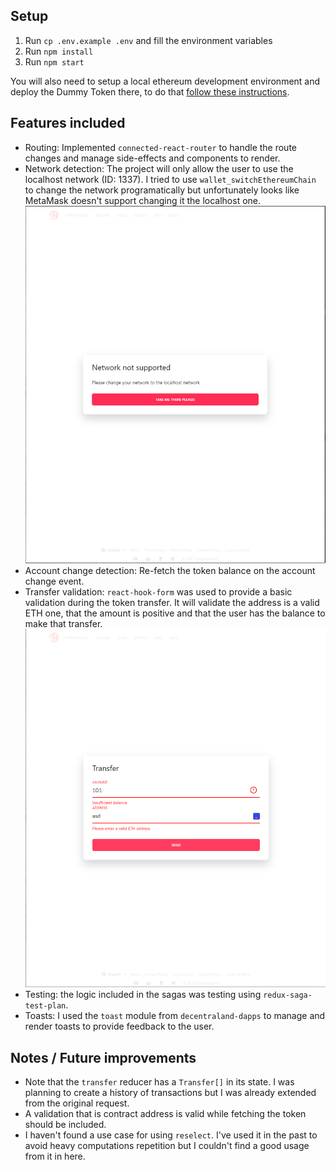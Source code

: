 ## Setup

1. Run `cp .env.example .env` and fill the environment variables
2. Run `npm install`
3. Run `npm start`

You will also need to setup a local ethereum development environment and deploy the Dummy Token there, to do that [follow these instructions](https://github.com/decentraland/dummy-token#setup).

## Features included

- Routing: Implemented `connected-react-router` to handle the route changes and manage side-effects and components to render.
- Network detection: The project will only allow the user to use the localhost network (ID: 1337). I tried to use `wallet_switchEthereumChain` to change the network programatically but unfortunately looks like MetaMask doesn't support changing it the localhost one.
  ![image](./docs/wrong-network.png)
- Account change detection: Re-fetch the token balance on the account change event.
- Transfer validation: `react-hook-form` was used to provide a basic validation during the token transfer. It will validate the address is a valid ETH one, that the amount is positive and that the user has the balance to make that transfer.
  ![image](./docs/transfer-validation.png)
- Testing: the logic included in the sagas was testing using `redux-saga-test-plan`.
- Toasts: I used the `toast` module from `decentraland-dapps` to manage and render toasts to provide feedback to the user.

## Notes / Future improvements

- Note that the `transfer` reducer has a `Transfer[]` in its state. I was planning to create a history of transactions but I was already extended from the original request.
- A validation that is contract address is valid while fetching the token should be included.
- I haven't found a use case for using `reselect`. I've used it in the past to avoid heavy computations repetition but I couldn't find a good usage from it in here.

